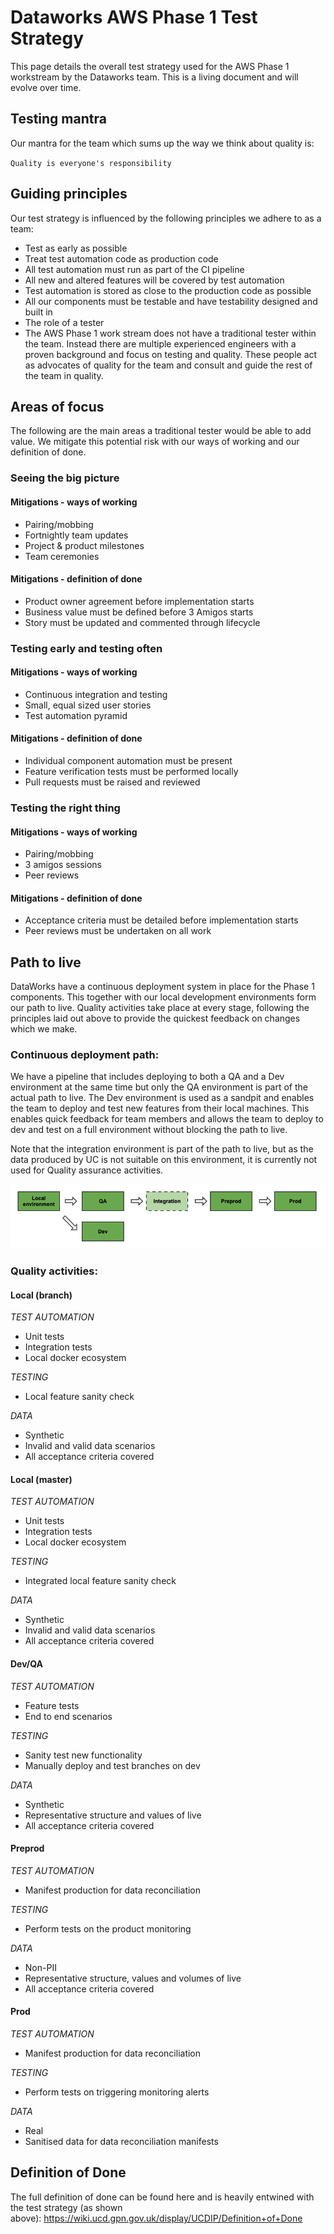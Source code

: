 # Dataworks AWS Phase 1 Test Strategy

This page details the overall test strategy used for the AWS Phase 1 workstream by the Dataworks team. This is a living document and will evolve over time.


## Testing mantra

Our mantra for the team which sums up the way we think about quality is:

`Quality is everyone's responsibility`


## Guiding principles

Our test strategy is influenced by the following principles we adhere to as a team:

* Test as early as possible
* Treat test automation code as production code
* All test automation must run as part of the CI pipeline
* All new and altered features will be covered by test automation
* Test automation is stored as close to the production code as possible
* All our components must be testable and have testability designed and built in
* The role of a tester
* The AWS Phase 1 work stream does not have a traditional tester within the team. Instead there are multiple experienced engineers with a proven background and focus on testing and quality. These people act as advocates of quality for the team and consult and guide the rest of the team in quality.


## Areas of focus

The following are the main areas a traditional tester would be able to add value. We mitigate this potential risk with our ways of working and our definition of done.

### Seeing the big picture	

#### Mitigations - ways of working
* Pairing/mobbing
* Fortnightly team updates
* Project & product milestones
* Team ceremonies

#### Mitigations - definition of done
* Product owner agreement before implementation starts
* Business value must be defined before 3 Amigos starts
* Story must be updated and commented through lifecycle

### Testing early and testing often	

#### Mitigations - ways of working
* Continuous integration and testing
* Small, equal sized user stories
* Test automation pyramid

#### Mitigations - definition of done
* Individual component automation must be present
* Feature verification tests must be performed locally
* Pull requests must be raised and reviewed

### Testing the right thing	

#### Mitigations - ways of working
* Pairing/mobbing
* 3 amigos sessions
* Peer reviews

#### Mitigations - definition of done
* Acceptance criteria must be detailed before implementation starts
* Peer reviews must be undertaken on all work


## Path to live

DataWorks have a continuous deployment system in place for the Phase 1 components. This together with our local development environments form our path to live. Quality activities take place at every stage, following the principles laid out above to provide the quickest feedback on changes which we make.

### Continuous deployment path:

We have a pipeline that includes deploying to both a QA and a Dev environment at the same time but only the QA environment is part of the actual path to live. The Dev environment is used as a sandpit and enables the team to deploy and test new features from their local machines. This enables quick feedback for team members and allows the team to deploy to dev and test on a full environment without blocking the path to live.

Note that the integration environment is part of the path to live, but as the data produced by UC is not suitable on this environment, it is currently not used for Quality assurance activities.

![Path to Live](path_to_live.png)

### Quality activities:

#### Local (branch)	

*TEST AUTOMATION*
* Unit tests
* Integration tests
* Local docker ecosystem

*TESTING*
* Local feature sanity check

*DATA*
* Synthetic
* Invalid and valid data scenarios
* All acceptance criteria covered

#### Local (master)	

*TEST AUTOMATION*
* Unit tests
* Integration tests
* Local docker ecosystem

*TESTING*
* Integrated local feature sanity check	

*DATA*
* Synthetic
* Invalid and valid data scenarios
* All acceptance criteria covered

#### Dev/QA	

*TEST AUTOMATION*
* Feature tests
* End to end scenarios

*TESTING*
* Sanity test new functionality
* Manually deploy and test branches on dev

*DATA*
* Synthetic
* Representative structure and values of live
* All acceptance criteria covered

#### Preprod

*TEST AUTOMATION*
* Manifest production for data reconciliation	

*TESTING*
* Perform tests on the product monitoring

*DATA*
* Non-PII
* Representative structure, values and volumes of live
* All acceptance criteria covered

#### Prod

*TEST AUTOMATION*
* Manifest production for data reconciliation

*TESTING*
* Perform tests on triggering monitoring alerts	

*DATA*
* Real
* Sanitised data for data reconciliation manifests


## Definition of Done

The full definition of done can be found here and is heavily entwined with the test strategy (as shown above): https://wiki.ucd.gpn.gov.uk/display/UCDIP/Definition+of+Done





